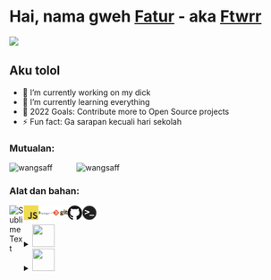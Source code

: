 # Hai, nama gweh [Fatur][whatsapp] - aka [Ftwrr][website]



<img src="https://static.wikia.nocookie.net/ab108fb9-54e3-42a3-99dc-1f0c09fc4524" /> 


## Aku tolol

- 🔭 I’m currently working on my dick
- 🌱 I’m currently learning everything
- 🥅 2022 Goals: Contribute more to Open Source projects
- ⚡ Fun fact: Ga sarapan kecuali hari sekolah

### Mutualan:

[<img align="left" alt="wangsaff" width="120px" src="https://img.shields.io/badge/wangsaff-25D366?style=for-the-badge&logo=whatsapp&logoColor=white" />][whatsapp]
[<img align="left" alt="wangsaff" width="120px" src="https://img.shields.io/badge/discrott-36393f?style=for-the-badge&logo=discord&logoColor=white" />][discord]


<br />

### Alat dan bahan:

[<img align="left" alt="Sublime Text" width="26px" src="https://www.sublimehq.com/images/sublime_text.png" />][sublimetext]
[<img align="left" alt="JavaScript" width="26px" src="https://raw.githubusercontent.com/github/explore/80688e429a7d4ef2fca1e82350fe8e3517d3494d/topics/javascript/javascript.png" />][javascript]
[<img align="left" alt="MongoDB" width="26px" src="https://raw.githubusercontent.com/github/explore/80688e429a7d4ef2fca1e82350fe8e3517d3494d/topics/mongodb/mongodb.png" />][mongodb]
[<img align="left" alt="Git" width="26px" src="https://raw.githubusercontent.com/github/explore/80688e429a7d4ef2fca1e82350fe8e3517d3494d/topics/git/git.png" />][git]
[<img align="left" alt="GitHub" width="26px" src="https://raw.githubusercontent.com/github/explore/78df643247d429f6cc873026c0622819ad797942/topics/github/github.png" />][github]
[<img align="left" alt="Terminal" width="26px" src="https://raw.githubusercontent.com/github/explore/80688e429a7d4ef2fca1e82350fe8e3517d3494d/topics/terminal/terminal.png" />][terminal]

<br />
<br />


<details>

  <summary><img align="" src="https://wakatime.com/static/img/wakatime.svg" width="40" height="40" /></summary><br/>



<!--START_SECTION:waka-->
![Code Time](http://img.shields.io/badge/Code%20Time-8%20hrs%2029%20mins-blue)

![Profile Views](http://img.shields.io/badge/Profile%20Views-27-blue)

**🐱 My GitHub Data** 

> 🏆 0 Contributions in the Year 2022
 > 
> 📦 83.9 kB Used in GitHub's Storage 
 > 
> 🚫 Not Opted to Hire
 > 
> 📜 15 Public Repositories 
 > 
> 🔑 10 Private Repositories  
 > 
**I'm a Night 🦉** 

```text
🌞 Morning    73 commits     ███░░░░░░░░░░░░░░░░░░░░░░   14.01% 
🌆 Daytime    104 commits    █████░░░░░░░░░░░░░░░░░░░░   19.96% 
🌃 Evening    191 commits    █████████░░░░░░░░░░░░░░░░   36.66% 
🌙 Night      153 commits    ███████░░░░░░░░░░░░░░░░░░   29.37%

```
📅 **I'm Most Productive on Thursday** 

```text
Monday       43 commits     ██░░░░░░░░░░░░░░░░░░░░░░░   8.25% 
Tuesday      39 commits     █░░░░░░░░░░░░░░░░░░░░░░░░   7.49% 
Wednesday    114 commits    █████░░░░░░░░░░░░░░░░░░░░   21.88% 
Thursday     169 commits    ████████░░░░░░░░░░░░░░░░░   32.44% 
Friday       73 commits     ███░░░░░░░░░░░░░░░░░░░░░░   14.01% 
Saturday     37 commits     █░░░░░░░░░░░░░░░░░░░░░░░░   7.1% 
Sunday       46 commits     ██░░░░░░░░░░░░░░░░░░░░░░░   8.83%

```


📊 **This Week I Spent My Time On** 

```text
⌚︎ Time Zone: America/Los_Angeles

💬 Programming Languages: 
No Activity Tracked This Week

🔥 Editors: 
No Activity Tracked This Week

🐱‍💻 Projects: 
No Activity Tracked This Week

💻 Operating System: 
No Activity Tracked This Week

```

**I Mostly Code in JavaScript** 

```text
JavaScript               9 repos             █████████████████████████   100.0%

```


**Timeline**

![Chart not found](https://raw.githubusercontent.com/Ftwrr/Ftwrr/main/charts/bar_graph.png) 


 Last Updated on 03/02/2022 19:12:10 UTC
<!--END_SECTION:waka-->

**Recent activity**
<!--START_SECTION:activity-->
1. ❌ Closed PR [#261](https://github.com/ariffb25/stikerinbot/pull/261) in [ariffb25/stikerinbot](https://github.com/ariffb25/stikerinbot)
2. ❗️ Opened issue [#262](https://github.com/ariffb25/stikerinbot/issues/262) in [ariffb25/stikerinbot](https://github.com/ariffb25/stikerinbot)
3. 💪 Opened PR [#261](https://github.com/ariffb25/stikerinbot/pull/261) in [ariffb25/stikerinbot](https://github.com/ariffb25/stikerinbot)
4. 🗣 Commented on [#903](https://github.com/Nurutomo/wabot-aq/issues/903) in [Nurutomo/wabot-aq](https://github.com/Nurutomo/wabot-aq)
5. 🗣 Commented on [#892](https://github.com/Nurutomo/wabot-aq/issues/892) in [Nurutomo/wabot-aq](https://github.com/Nurutomo/wabot-aq)
<!--END_SECTION:activity-->

</details>

<details>
  <summary><img align="" src="https://user-images.githubusercontent.com/6661165/91657958-61b4fd00-eb00-11ea-9def-dc7ef5367e34.png" width="40" height="40" /></summary><br/>

  <img align="left" src="https://github-profile-trophy.vercel.app/?username=ftwrr" />

</details>

[website]: https://github.com/Ftwrr
[discord]: https://discord.gg/dy7qVmjXbu
[whatsapp]: https://wa.me/62823944158720
[sublimetext]: https://www.sublimetext.com/
[javascript]: https://www.javascript.com/
[mongodb]: https://www.mongodb.com/
[git]: https://git-scm.com/
[github]: https://github.com/
[terminal]: https://docs.microsoft.com/en-us/windows/terminal/
